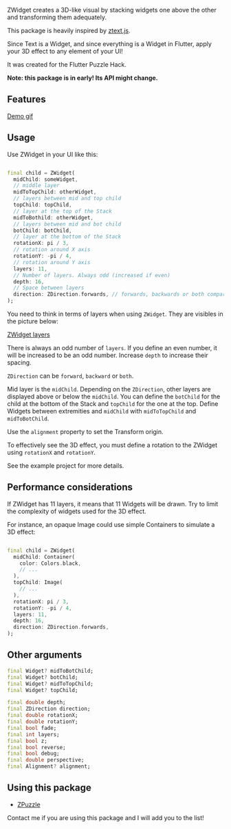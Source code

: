 ZWidget creates a 3D-like visual by stacking widgets one above the other and transforming them
adequately.

This package is heavily inspired by [ztext.js](https://bennettfeely.com/ztext/).

Since Text is a Widget, and since everything is a Widget in Flutter, apply your 3D effect to any
element of your UI!

It was created for the Flutter Puzzle Hack.

**Note: this package is in early! Its API might change.**

## Features

[Demo gif](media/zwidget_demo.gif)

## Usage

Use ZWidget in your UI like this:

```dart

final child = ZWidget(
  midChild: someWidget,
  // middle layer
  midToTopChild: otherWidget,
  // layers between mid and top child
  topChild: topChild,
  // layer at the top of the Stack
  midToBothild: otherWidget,
  // layers between mid and bot child
  botChild: botChild,
  // layer at the bottom of the Stack
  rotationX: pi / 3,
  // rotation around X axis
  rotationY: -pi / 4,
  // rotation around Y axis
  layers: 11,
  // Number of layers. Always odd (increased if even)
  depth: 16,
  // Space between layers
  direction: ZDirection.forwards, // forwards, backwards or both compared to the midChild.
);
```

You need to think in terms of layers when using `ZWidget`. They are visibles in the picture below:

[ZWidget layers](media/layers.png)

There is always an odd number of `layers`. If you define an even number, it will be increased to be
an odd number. Increase `depth` to increase their spacing.

`ZDirection` can be `forward`, `backward` or `both`.

Mid layer is the `midChild`. Depending on the `ZDirection`, other layers are displayed above or
below the `midChild`. You can define the `botChild` for the child at the bottom of the Stack
and `topChild` for the one at the top. Define Widgets between extremities and `midChild`
with `midToTopChild` and `midToBotChild`.

Use the `alignment` property to set the Transform origin.

To effectively see the 3D effect, you must define a rotation to the ZWidget using `rotationX`
and `rotationY`.

See the example project for more details.

## Performance considerations

If ZWidget has 11 layers, it means that 11 Widgets will be drawn. Try to limit the complexity of
widgets used for the 3D effect.

For instance, an opaque Image could use simple Containers to simulate a 3D effect:

```dart

final child = ZWidget(
  midChild: Container(
    color: Colors.black,
    // ...
  ),
  topChild: Image(
    // ...
  ),
  rotationX: pi / 3,
  rotationY: -pi / 4,
  layers: 11,
  depth: 16,
  direction: ZDirection.forwards,
);
```

## Other arguments

``` dart
final Widget? midToBotChild;
final Widget? botChild;
final Widget? midToTopChild;
final Widget? topChild;

final double depth;
final ZDirection direction;
final double rotationX;
final double rotationY;
final bool fade;
final int layers;
final bool z;
final bool reverse;
final bool debug;
final double perspective;
final Alignment? alignment;

```

## Using this package

- [ZPuzzle](https://play-zpuzzle.web.app)

Contact me if you are using this package and I will add you to the list!
